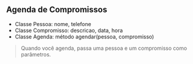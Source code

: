 ## Agenda de Compromissos

- Classe Pessoa: nome, telefone
- Classe Compromisso: descricao, data, hora
- Classe Agenda: método agendar(pessoa, compromisso)

> Quando você agenda, passa uma pessoa e um compromisso como parâmetros.
